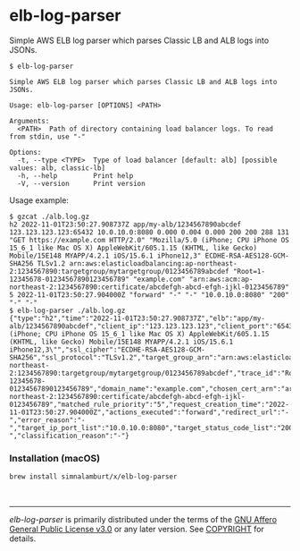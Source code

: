 elb-log-parser
========
Simple AWS ELB log parser which parses Classic LB and ALB logs into JSONs.

```console
$ elb-log-parser

Simple AWS ELB log parser which parses Classic LB and ALB logs into JSONs.

Usage: elb-log-parser [OPTIONS] <PATH>

Arguments:
  <PATH>  Path of directory containing load balancer logs. To read from stdin, use "-"

Options:
  -t, --type <TYPE>  Type of load balancer [default: alb] [possible values: alb, classic-lb]
  -h, --help         Print help
  -V, --version      Print version
```

Usage example:

```console
$ gzcat ./alb.log.gz
h2 2022-11-01T23:50:27.908737Z app/my-alb/1234567890abcdef 123.123.123.123:65432 10.0.10.0:8080 0.000 0.004 0.000 200 200 288 131 "GET https://example.com HTTP/2.0" "Mozilla/5.0 (iPhone; CPU iPhone OS 15_6_1 like Mac OS X) AppleWebKit/605.1.15 (KHTML, like Gecko) Mobile/15E148 MYAPP/4.2.1 iOS/15.6.1 iPhone12,3" ECDHE-RSA-AES128-GCM-SHA256 TLSv1.2 arn:aws:elasticloadbalancing:ap-northeast-2:1234567890:targetgroup/mytargetgroup/0123456789abcdef "Root=1-12345678-01234567890123456789" "example.com" "arn:aws:acm:ap-northeast-2:1234567890:certificate/abcdefgh-abcd-efgh-ijkl-0123456789" 5 2022-11-01T23:50:27.904000Z "forward" "-" "-" "10.0.10.0:8080" "200" "-" "-"
$ elb-log-parser ./alb.log.gz
{"type":"h2","time":"2022-11-01T23:50:27.908737Z","elb":"app/my-alb/1234567890abcdef","client_ip":"123.123.123.123","client_port":"65432","target_ip_port":"10.0.10.0:8080","request_processing_time":"0.000","target_processing_time":"0.004","response_processing_time":"0.000","elb_status_code":"200","target_status_code":"200","received_bytes":"288","sent_bytes":"131","http_method":"GET","url":"https://example.com","http_version":"HTTP/2.0","user_agent":"\"Mozilla/5.0 (iPhone; CPU iPhone OS 15_6_1 like Mac OS X) AppleWebKit/605.1.15 (KHTML, like Gecko) Mobile/15E148 MYAPP/4.2.1 iOS/15.6.1 iPhone12,3\"","ssl_cipher":"ECDHE-RSA-AES128-GCM-SHA256","ssl_protocol":"TLSv1.2","target_group_arn":"arn:aws:elasticloadbalancing:ap-northeast-2:1234567890:targetgroup/mytargetgroup/0123456789abcdef","trace_id":"Root=1-12345678-01234567890123456789","domain_name":"example.com","chosen_cert_arn":"arn:aws:acm:ap-northeast-2:1234567890:certificate/abcdefgh-abcd-efgh-ijkl-0123456789","matched_rule_priority":"5","request_creation_time":"2022-11-01T23:50:27.904000Z","actions_executed":"forward","redirect_url":"-","error_reason":"-","target_ip_port_list":"10.0.10.0:8080","target_status_code_list":"200","classification":"-","classification_reason":"-"}
```

### Installation (macOS)
```bash
brew install simnalamburt/x/elb-log-parser
```

&nbsp;

--------

*elb-log-parser* is primarily distributed under the terms of the [GNU Affero
General Public License v3.0] or any later version. See [COPYRIGHT] for details.

[GNU Affero General Public License v3.0]: LICENSE
[COPYRIGHT]: COPYRIGHT
